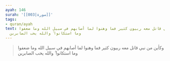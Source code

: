 ```yaml
---
ayah: 146
surah: '[[003|سورة]]'
tags:
- quran/ayah
text: وكأين من نبي قاتل معه ربيون كثير فما وهنوا لما أصابهم في سبيل الله وما ضعفوا
  وما استكانوا ۗ والله يحب الصابرين
---
```

> وكأين من نبي قاتل معه ربيون كثير فما وهنوا لما أصابهم في سبيل الله وما ضعفوا وما استكانوا ۗ والله يحب الصابرين
